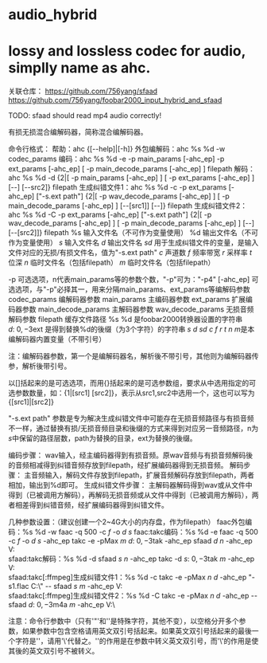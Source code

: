 # audio_hybrid

# lossy and lossless codec for audio, simplly name as ahc.

关联仓库：
https://github.com/756yang/sfaad
https://github.com/756yang/foobar2000_input_hybrid_and_sfaad

TODO: sfaad should read mp4 audio correctly!

有损无损混合编解码器，简称混合编解码器。

命令行格式：
帮助：ahc {[--help]|[-h]}
外包编解码：ahc %s %d -w codec_params
编码：ahc %s %d -e -p<n> main_params [-ahc_ep] -p<n> ext_params [-ahc_ep] [ -p<n> main_decode_params [-ahc_ep] ] filepath
解码：ahc %s %d -d {2|[ -p<n> main_params [-ahc_ep] ] [ -p<n> ext_params [-ahc_ep] ] [--] [--src2]} filepath
生成纠错文件1：ahc %s %d -c -p<n> ext_params [-ahc_ep] ["-s<n>.ext path"] {2|[ -p<n> wav_decode_params [-ahc_ep] ] [ -p<n> main_decode_params [-ahc_ep] ] [--[src1]] [--]} filepath
生成纠错文件2：ahc %s %d -C -p<n> ext_params [-ahc_ep] ["-s<n>.ext path"] {2|[ -p<n> wav_decode_params [-ahc_ep] ] [ -p<n> main_decode_params [-ahc_ep] ] [--] [--[src2]]} filepath
%s 输入文件名（不可作为变量使用）
%d 输出文件名（不可作为变量使用）
$s$ 输入文件名
$d$ 输出文件名
$sd$ 用于生成纠错文件的变量，是输入文件对应的无损/有损文件名，值为"-s<n>.ext path"
$c$ 声道数
$f$ 频率带宽
$r$ 采样率
$t$ 位深
$n$ 临时文件名（包括filepath）
$m$ 临时文件名（包括filepath）

-p<n> 可选选项，n代表main_params等的参数个数，"-p<n>"可为："-p4"
[-ahc_ep] 可选选项，与"-p<n>"必择其一，用来分隔main_params、ext_params等编解码参数
codec_params 编解码器参数
main_params 主编码器参数
ext_params 扩展编码器参数
main_decode_params 主解码器参数
wav_decode_params 无损音频解码参数
filepath 缓存文件路径
%s %d 是foobar2000转换器设置的字符串
$d:~0,-3$ext 是得到替换%d的後缀（为3个字符）的字符串
$s$ $d$ $sd$ $c$ $f$ $r$ $t$ $n$ $m$是本编解码器内置变量（不带引号）

注：编解码器参数，第一个是编解码器名，解析後不带引号，其他则为编解码器传参，解析後带引号。

以[]括起来的是可选选项，而用{}括起来的是可选参数组，要求从中选用指定的可选参数数量，如：{1|[src1] [src2]}，表示从src1,src2中选用一个，这也可以写为{[src1]|[src2]}

"-s<n>.ext path" 参数是专为解决生成纠错文件中可能存在无损音频路径与有损音频不一样，通过替换有损/无损音频目录和後缀的方式来得到对应另一音频路径，n为$s$中保留的路径层数，path为替换的目录，ext为替换的後缀。

编码步骤：
wav输入，经主编码器得到有损音频。原wav音频与有损音频解码後的音频相减得到纠错音频存放到filepath，经扩展编码器得到无损音频。
解码步骤：
主音频输入，解码文件存放到filepath，扩展音频解码存放到filepath，两者相加，输出到%d即可。
生成纠错文件步骤：
主解码器解码得到wav或从文件中得到（已被调用方解码），再解码无损音频或从文件中得到（已被调用方解码），两者相差得到纠错音频，经扩展编码器得到纠错文件。

几种参数设置：（建议创建一个2~4G大小的内存盘，作为filepath）
faac外包编码：%s %d -w faac -q 500 -c $f$ -o $d$ $s$
faac:takc编码：%s %d -e faac -q 500 -c $f$ -o $d$ $s$ -ahc_ep takc -e -pMax $m$ $d:~0,-3$tak -ahc_ep sfaad $d$ $n$ -ahc_ep V:\
sfaad:takc解码：%s %d -d sfaad $s$ $n$ -ahc_ep takc -d $s:~0,-3$tak $m$ -ahc_ep V:\
sfaad:takc[:ffmpeg]生成纠错文件1：%s %d -c takc -e -pMax $n$ $d$ -ahc_ep "-s1.flac C:\\" -- sfaad $s$ $m$ -ahc_ep V:\
sfaad:takc[:ffmpeg]生成纠错文件2：%s %d -C takc -e -pMax $n$ $d$ -ahc_ep -- sfaad $d:~0,-3$m4a $m$ -ahc_ep V:\

注意：命令行参数中（只有'\"'和'\'是特殊字符，其他不变），以空格分开多个参数，如果参数中包含空格请用英文双引号括起来。如果英文双引号括起来的最後一个字符是'\'，请用'\\'代替之。'\'的作用是在参数中转义英文双引号，而'\\'的作用是使其後的英文双引号不被转义。